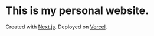 # This is my personal website.

Created with [Next.js](https://nextjs.org/). Deployed on [Vercel](https://vercel.com/).